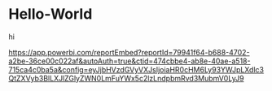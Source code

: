 # Hello-World

hi

https://app.powerbi.com/reportEmbed?reportId=79941f64-b688-4702-a2be-36ce00c022af&autoAuth=true&ctid=474cbbe4-ab8e-40ae-a518-715ca4c0ba5a&config=eyJjbHVzdGVyVXJsIjoiaHR0cHM6Ly93YWJpLXdlc3QtZXVyb3BlLXJlZGlyZWN0LmFuYWx5c2lzLndpbmRvd3MubmV0LyJ9
